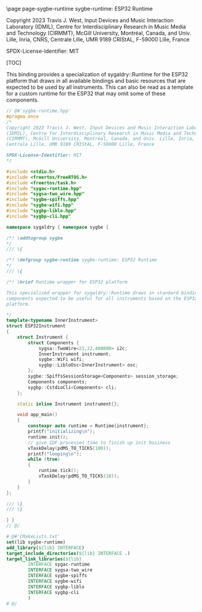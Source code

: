 \page page-sygbe-runtime sygbe-runtime: ESP32 Runtime

Copyright 2023 Travis J. West, Input Devices and Music Interaction Laboratory
(IDMIL), Centre for Interdisciplinary Research in Music Media and Technology
(CIRMMT), McGill University, Montréal, Canada, and Univ. Lille, Inria, CNRS,
Centrale Lille, UMR 9189 CRIStAL, F-59000 Lille, France

SPDX-License-Identifier: MIT

[TOC]

This binding provides a specialization of sygaldry::Runtime for the ESP32
platform that draws in all available bindings and basic resources that are
expected to be used by all instruments. This can also be read as a template
for a custom runtime for the ESP32 that may omit some of these components.

```cpp
// @#'sygbe-runtime.hpp'
#pragma once
/*
Copyright 2023 Travis J. West, Input Devices and Music Interaction Laboratory
(IDMIL), Centre for Interdisciplinary Research in Music Media and Technology
(CIRMMT), McGill University, Montréal, Canada, and Univ. Lille, Inria, CNRS,
Centrale Lille, UMR 9189 CRIStAL, F-59000 Lille, France

SPDX-License-Identifier: MIT
*/

#include <stdio.h>
#include <freertos/FreeRTOS.h>
#include <freertos/task.h>
#include "sygac-runtime.hpp"
#include "sygsa-two_wire.hpp"
#include "sygbe-spiffs.hpp"
#include "sygbe-wifi.hpp"
#include "sygbp-liblo.hpp"
#include "sygbp-cli.hpp"

namespace sygaldry { namespace sygbe {

/*! \addtogroup sygbe
*/
/// \{

/*! \defgroup sygbe-runtime sygbe-runtime: ESP32 Runtime
*/
/// \{

/*! \brief Runtime wrapper for ESP32 platform

This specialized wrapper for sygaldry::Runtime draws in standard bindings and
components expected to be useful for all instruments based on the ESP32
platform.

*/
template<typename InnerInstrument>
struct ESP32Instrument
{
    struct Instrument {
        struct Components {
            sygsa::TwoWire<21,22,400000> i2c;
            InnerInstrument instrument;
            sygbe::WiFi wifi;
            sygbp::LibloOsc<InnerInstrument> osc;
        };
        sygbe::SpiffsSessionStorage<Components> session_storage;
        Components components;
        sygbp::CstdioCli<Components> cli;
    };

    static inline Instrument instrument{};

    void app_main()
    {
        constexpr auto runtime = Runtime{instrument};
        printf("initializing\n");
        runtime.init();
        // give IDF processes time to finish up init business
        vTaskDelay(pdMS_TO_TICKS(100));
        printf("looping\n");
        while (true)
        {
            runtime.tick();
            vTaskDelay(pdMS_TO_TICKS(10));
        }
    }
};

/// \}
/// \}

} }
// @/
```

```cmake
# @#'CMakeLists.txt'
set(lib sygbe-runtime)
add_library(${lib} INTERFACE)
target_include_directories(${lib} INTERFACE .)
target_link_libraries(${lib}
        INTERFACE sygac-runtime
        INTERFACE sygsa-two_wire
        INTERFACE sygbe-spiffs
        INTERFACE sygbe-wifi
        INTERFACE sygbp-liblo
        INTERFACE sygbp-cli
        )
# @/
```
